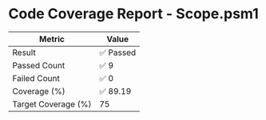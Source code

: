 # Code Coverage Report - Scope.psm1
| Metric          | Value       |
|-----------------|-------------|
| Result          | ✅ Passed |
| Passed Count         | ✅ 9 |
| Failed Count         | ✅ 0 |
| Coverage (%)    | ✅ 89.19 |
| Target Coverage (%) | 75 |
